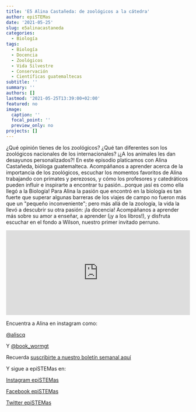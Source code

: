 ```yaml
---
title: 'E5 Alina Castañeda: de zoológicos a la cátedra'
author: epiSTEMas
date: '2021-05-25'
slug: e5alinacastaneda
categories:
  - Biología
tags:
  - Biología
  - Docencia
  - Zoológicos
  - Vida Silvestre
  - Conservación
  - Científicas guatemaltecas
subtitle: ''
summary: ''
authors: []
lastmod: '2021-05-25T13:39:00+02:00'
featured: no
image:
  caption: ''
  focal_point: ''
  preview_only: no
projects: []
---
```


¿Qué opinión tienes de los zoológicos? ¿Qué tan diferentes son los zoológicos nacionales de los internacionales? ¡¿A los animales les dan desayunos personalizados?! En este episodio platicamos con Alina Castañeda, bióloga guatemalteca. Acompáñanos a aprender acerca de la importancia de los zoológicos, escuchar los momentos favoritos de Alina trabajando con primates y perezosos, y cómo los profesores y catedráticos pueden influir e inspirarte a encontrar tu pasión...porque ¡así es como ella llegó a la Biología! Para Alina la pasión que encontró en la biología es tan fuerte que superar algunas barreras de los viajes de campo no fueron más que un "pequeño inconveniente"; pero más allá de la zoología, la vida la llevó a descubrir su otra pasión: ¡la docencia! Acompáñanos a aprender más sobre su amor a enseñar, a aprender (¡y a los libros!), y disfruta escuchar en el fondo a Wilson, nuestro primer invitado perruno.


<iframe src="https://open.spotify.com/embed/episode/4250JcOqmk9Khq8GJccveA" width="100%" height="232" frameborder="0" allowtransparency="true" allow="encrypted-media"></iframe>


Encuentra a Alina en instagram como:

[@aliscq](https://www.instagram.com/aliscq/)

Y [@book_wormgt](https://www.instagram.com/book_wormgt/)

Recuerda [suscribirte a nuestro boletín semanal aquí](http://eepurl.com/hyEnr1)


Y sigue a epiSTEMas en:

[Instagram epiSTEMas](https://www.instagram.com/epistemas/)  

[Facebook epiSTEMas](https://www.facebook.com/epiSTEMasPod) 

[Twitter epiSTEMas](https://twitter.com/epiSTEMas_Pod)